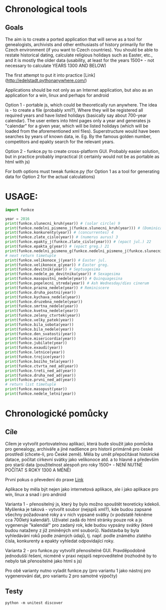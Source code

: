 Chronological tools
=====================

Goals
----

The aim is to create a ported application that will serve as a tool for genealogists, archivists and other enthusiasts of history primarily for the Czech environment (if you want to Czech countries).
You should be able to restate historical dating, calculate religious holidays such as Easter, etc., and it is mostly the older data (usability, at least for the years 1500+ - not necessary to calculate YEARS 1300 AND BELOW)

The first attempt to put it into practice
[Link] (http://edelstadt.pythonanywhere.com/)

Applications should be not only as an Internet application, but also as an application for a win, linux and perhaps for android

Option 1 - portable js, which could be theoretically run anywhere. The idea is - to create a file (probably xml?), Where they will be registered all required years and have listed holidays (basically say about 700-year calendar). The user enters into html pages only a year and generates js "calendar" for a given year, which will be listed holidays (which will be loaded from the aforementioned xml files). Superstructure would have been searches by years of known data, ie. Eg. By the famous golden number, competitors and epakty search for the relevant years.

Option 2 - funkce.py to create cross-platform GUI. Probably easier solution, but in practice probably impractical (it certainly would not be as portable as html with js)

For both options must tweak funkce.py (for Option 1 as a tool for generating data for Option 2 for the actual calculations)

USAGE:
=====

```python
import funkce

year = 2016
print(funkce.slunecni_kruh(year)) # (solar circle) 9
print(funkce.nedelni_pismeno_j(funkce.slunecni_kruh(year))) # (Dominical letter jul.) DC 
print(funkce.konkurenty(year)) # (concurrentes) 4
print(funkce.zlate_cislo(year)) # (numerus aurus) 3
print(funkce.epakty_j(funkce.zlate_cislo(year))) # (epact jul.) 22
print(funkce.epakta_g(year)) # (epact greg.) 21
print(funkce.nedelni_pismeno_g(funkce.nedelni_pismeno_j(funkce.slunecni_kruh(year)), year)) # (Dominical letter greg.) CB
# next return timetuple
print(funkce.velikonoce_j(year)) # Easter jul.
print(funkce.velikonoce_g(year)) # Easter greg.
print(funkce.devitnik(year)) # Septuagesima
print(funkce.nedele_po_devitniku(year)) # Sexagesima
print(funkce.masopustni_nedele(year)) # Quinquagesina
print(funkce.popelecni_streda(year)) # Ash Wednesday/dies cinerum
print(funkce.prazna_nedele(year)) # Reminiscere
print(funkce.druha_postni(year))
print(funkce.kychava_nedele(year))
print(funkce.druzebna_nedele(year))
print(funkce.smrtna_nedele(year))
print(funkce.kvetna_nedele(year))
print(funkce.zeleny_ctvrtek(year))
print(funkce.velky_patek(year))
print(funkce.bila_sobota(year))
print(funkce.bila_nedele(year))
print(funkce.den_svatosti(year))
print(funkce.misericordia(year))
print(funkce.jubilate(year))
print(funkce.exaudi(year))
print(funkce.letnice(year))
print(funkce.trojice(year))
print(funkce.boziho_tela(year))
print(funkce.ctvrta_ned_ad(year))
print(funkce.treti_ned_ad(year))
print(funkce.druha_ned_ad(year))
print(funkce.prvni_ned_ad(year))
# return list timetuple
print(funkce.masopust(year))
print(funkce.nedele_letni(year))
```
Chronologické pomůcky
=====================

Cíle
----

Cílem je vytvořit portovatelnou aplikaci, která bude sloužit jako pomůcka pro genealogy, archiváře a jiné nadšence pro historii primárně pro české prostředí (chcete-li, pro České země).
Měla by umět přepočítávat historické datace, počítat církevní svátky jako velikonoce atd. a to hlavně a především pro starší data (použitelnost alespoň pro roky 1500+ - NENÍ NUTNÉ POČÍTAT S ROKY 1300 A MÉNĚ)

První pokus o převedení do praxe
[Link](http://edelstadt.pythonanywhere.com/)

Aplikace by měla být nejen jako internetová aplikace, ale i jako aplikace pro win, linux a snad i pro android

Varianta 1 - přenositelný js, který by bylo možno spouštět teoreticky kdekoli. Myšlenka je taková - vytvořit soubor (nejspíš xml?), kde budou zapsané všechny požadované roky a v nich vypsané svátky (v podstatě řekněme cca 700letý kalendář). Uživatel zadá do html stránky pouze rok a js vygeneruje "kalendář" pro zadaný rok, kde budou vypsány svátky (které budou nataženy z již zmíněných xml souborů). Nadstavba by byla vyhledávání roků podle známých údajů, tj. např. podle známého zlatého čísla, konkurenty a epakty vyhledat odpovídající roky.

Varianta 2 - pro funkce.py vytvořit přenositelné GUI. Pravděpodobně jednodušší řešení, nicméně v praxi nejspíš neproveditelné (rozhodně by to nebylo tak přenositelné jako html s js)

Pro obě varianty nutno vyladit funkce.py (pro variantu 1 jako nástroj pro vygenerování dat, pro variantu 2 pro samotné výpočty)


Testy
-----

```python -m unitest discover```
